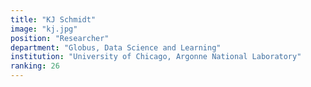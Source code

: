 ```yaml
---
title: "KJ Schmidt"
image: "kj.jpg"
position: "Researcher"
department: "Globus, Data Science and Learning"
institution: "University of Chicago, Argonne National Laboratory"
ranking: 26
---
```

